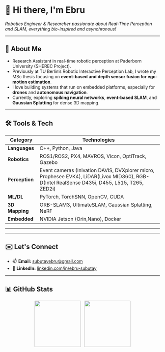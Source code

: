 # 👋 Hi there, I'm **Ebru**  
*Robotics Engineer & Researcher passionate about Real-Time Perception and SLAM, everything bio-inspired and asynchronous!*

---

## 🌱 About Me  
- Research Assistant in real-time robotic perception at Paderborn University (SHEREC Project).  
- Previously at TU Berlin’s Robotic Interactive Perception Lab, I wrote my MSc thesis focusing on **event-based and depth sensor fusion for ego-motion estimation**.  
- I love building systems that run on embedded platforms, especially for **drones** and **autonomous navigation**.  
- Currently, exploring **spiking neural networks**, **event-based SLAM**, and **Gaussian Splatting** for dense 3D mapping.

---

## 🛠️ Tools & Tech

| Category         | Technologies |
|------------------|--------------|
| **Languages**    | C++, Python, Java |
| **Robotics**     | ROS1/ROS2, PX4, MAVROS, Vicon, OptiTrack, Gazebo |
| **Perception**   | Event cameras (Inivation DAVIS, DVXplorer micro, Prophesee EVK4), LiDAR(Livox MID360), RGB-D(Intel RealSense D435i, D455, L515, T265, ZED2i) |
| **ML/DL**        | PyTorch, TorchSNN, OpenCV, CUDA |
| **3D Mapping**   | ORB-SLAM3, UltimateSLAM, Gaussian Splatting, NeRF |
| **Embedded**     | NVIDIA Jetson (Orin,Nano), Docker |

---



---

## ✉️ Let's Connect  
- 📫 **Email:** subutayebru@gmail.com  
- 🔗 **LinkedIn:** [linkedin.com/in/ebru-subutay](https://linkedin.com/in/ebru-subutay)  

---

## 📊 GitHub Stats

<p align="center">
  <img height="150" src="https://github-readme-stats.vercel.app/api?username=subutayebru&show_icons=true&theme=tokyonight"/>
  &nbsp;
  <img height="150" src="https://github-readme-stats.vercel.app/api/top-langs/?username=subutayebru&layout=compact&theme=tokyonight"/>
</p>


